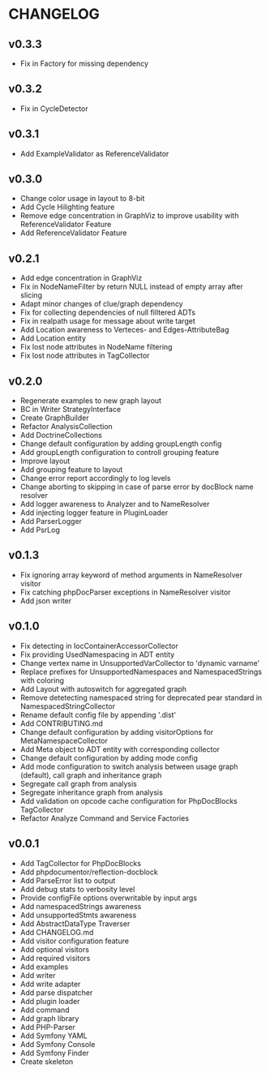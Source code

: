 # CHANGELOG

## v0.3.3

- Fix in Factory for missing dependency

## v0.3.2

- Fix in CycleDetector

## v0.3.1

- Add ExampleValidator as ReferenceValidator

## v0.3.0

- Change color usage in layout to 8-bit
- Add Cycle Hilighting feature
- Remove edge concentration in GraphViz to improve usability with ReferenceValidator Feature
- Add ReferenceValidator Feature

## v0.2.1

- Add edge concentration in GraphViz
- Fix in NodeNameFilter by return NULL instead of empty array after slicing
- Adapt minor changes of clue/graph dependency
- Fix for collecting dependencies of null filltered ADTs
- Fix in realpath usage for message about write target
- Add Location awareness to Verteces- and Edges-AttributeBag
- Add Location entity
- Fix lost node attributes in NodeName filtering
- Fix lost node attributes in TagCollector

## v0.2.0

- Regenerate examples to new graph layout
- BC in Writer StrategyInterface
- Create GraphBuilder
- Refactor AnalysisCollection
- Add DoctrineCollections
- Change default configuration by adding groupLength config
- Add groupLength configuration to controll grouping feature
- Improve layout
- Add grouping feature to layout
- Change error report accordingly to log levels
- Change aborting to skipping in case of parse error by docBlock name resolver
- Add logger awareness to Analyzer and to NameResolver
- Add injecting logger feature in PluginLoader
- Add ParserLogger
- Add PsrLog

## v0.1.3

- Fix ignoring array keyword of method arguments in NameResolver visitor
- Fix catching phpDocParser exceptions in NameResolver visitor
- Add json writer

## v0.1.0

- Fix detecting in IocContainerAccessorCollector
- Fix providing UsedNamespacing in ADT entity
- Change vertex name in UnsupportedVarCollector to 'dynamic varname'
- Replace prefixes for UnsupportedNamespaces and NamespacedStrings with coloring
- Add Layout with autoswitch for aggregated graph
- Remove detetecting namespaced string for deprecated pear standard in NamespacedStringCollector
- Rename default config file by appending '.dist'
- Add CONTRIBUTING.md
- Change default configuration by adding visitorOptions for MetaNamespaceCollector
- Add Meta object to ADT entity with corresponding collector
- Change default configuration by adding mode config
- Add mode configuration to switch analysis between usage graph (default), call graph and inheritance graph
- Segregate call graph from analysis
- Segregate inheritance graph from analysis
- Add validation on opcode cache configuration for PhpDocBlocks TagCollector
- Refactor Analyze Command and Service Factories

## v0.0.1

- Add TagCollector for PhpDocBlocks
- Add phpdocumentor/reflection-docblock
- Add ParseError list to output
- Add debug stats to verbosity level
- Provide configFile options overwritable by input args
- Add namespacedStrings awareness
- Add unsupportedStmts awareness
- Add AbstractDataType Traverser
- Add CHANGELOG.md
- Add visitor configuration feature
- Add optional visitors
- Add required visitors
- Add examples
- Add writer
- Add write adapter
- Add parse dispatcher
- Add plugin loader
- Add command
- Add graph library
- Add PHP-Parser
- Add Symfony YAML
- Add Symfony Console
- Add Symfony Finder
- Create skeleton
